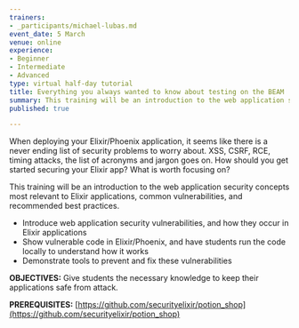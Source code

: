 ```yaml
---
trainers:
- _participants/michael-lubas.md
event_date: 5 March
venue: online
experience:
- Beginner
- Intermediate
- Advanced
type: virtual half-day tutorial
title: Everything you always wanted to know about testing on the BEAM
summary: This training will be an introduction to the web application security concepts most relevant to Elixir applications, common vulnerabilities, and recommended best practices.
published: true

---
```

When deploying your Elixir/Phoenix application, it seems like there is a never ending list of security problems to worry about. XSS, CSRF, RCE, timing attacks, the list of acronyms and jargon goes on. How should you get started securing your Elixir app? What is worth focusing on?

This training will be an introduction to the web application security concepts most relevant to Elixir applications, common vulnerabilities, and recommended best practices.

* Introduce web application security vulnerabilities, and how they occur in Elixir applications
* Show vulnerable code in Elixir/Phoenix, and have students run the code locally to understand how it works
* Demonstrate tools to prevent and fix these vulnerabilities

**OBJECTIVES:**
Give students the necessary knowledge to keep their applications safe from attack.

**PREREQUISITES:**
[https://github.com/securityelixir/potion_shop](https://github.com/securityelixir/potion_shop)
